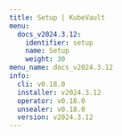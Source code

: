 ```yaml
---
title: Setup | KubeVault
menu:
  docs_v2024.3.12:
    identifier: setup
    name: Setup
    weight: 30
menu_name: docs_v2024.3.12
info:
  cli: v0.18.0
  installer: v2024.3.12
  operator: v0.18.0
  unsealer: v0.18.0
  version: v2024.3.12
---
```


